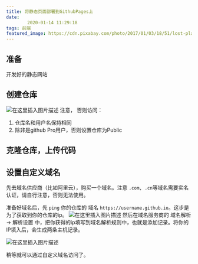 ```yaml
---
title: 将静态页面部署到GithubPages上
date: 
        2020-01-14 11:29:18
tags: 前端
featured_image: https://cdn.pixabay.com/photo/2017/01/03/18/51/lost-places-1950246_960_720.jpg
---
```

## 准备
开发好的静态网站

##  创建仓库
![在这里插入图片描述](https://img-blog.csdnimg.cn/20200114111504747.png?x-oss-process=image/watermark,type_ZmFuZ3poZW5naGVpdGk,shadow_10,text_aHR0cHM6Ly9ibG9nLmNzZG4ubmV0L3FxXzM0MzAxMzcx,size_16,color_FFFFFF,t_70)
注意， 否则访问：
1.  仓库名和用户名保持相同
2.  除非是github Pro用户，否则设置仓库为Public

##  克隆仓库，上传代码

##  设置自定义域名

 先去域名供应商（比如阿里云），购买一个域名。注意 	`.com, .cn`等域名需要实名认证，请自行注意，否则无法使用。

 准备好域名后，先 `ping` 你的仓库的 域名 `https://username.github.io`。这步是为了获取到你的仓库的ip。
![在这里插入图片描述](https://img-blog.csdnimg.cn/20200114112341613.png?x-oss-process=image/watermark,type_ZmFuZ3poZW5naGVpdGk,shadow_10,text_aHR0cHM6Ly9ibG9nLmNzZG4ubmV0L3FxXzM0MzAxMzcx,size_16,color_FFFFFF,t_70)
然后在域名服务商的 域名解析 ->  解析设置 中，把你获得的ip填写到域名解析规则中，也就是添加记录。将你的IP填入后，会生成两条主机记录。

![在这里插入图片描述](https://img-blog.csdnimg.cn/20200114112733260.png)

稍等就可以通过自定义域名访问了。
